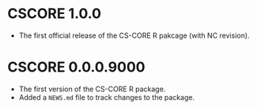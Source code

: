 # CSCORE 1.0.0
* The first official release of the CS-CORE R pakcage (with NC revision).

# CSCORE 0.0.0.9000

* The first version of the CS-CORE R package.
* Added a `NEWS.md` file to track changes to the package.
